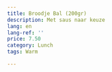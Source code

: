 ```yaml
---
title: Broodje Bal (200gr)
description: Met saus naar keuze
lang: en
lang-ref: ''
price: 7.50
category: Lunch
tags: Warm

---
```

